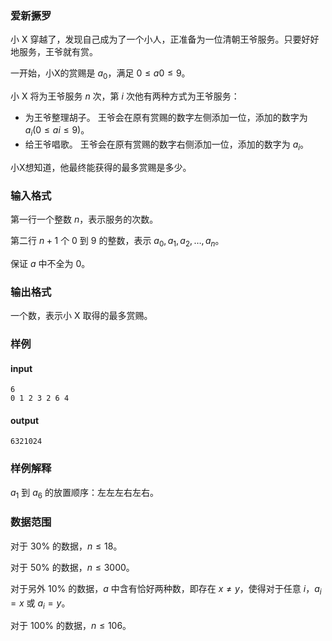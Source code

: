 ### 爱新撅罗

小 X 穿越了，发现自己成为了一个小人，正准备为一位清朝王爷服务。只要好好地服务，王爷就有赏。

一开始，小X的赏赐是 $a_0$，满足 $0 \leq a0 \leq 9$。

小 X 将为王爷服务 $n$ 次，第 $i$ 次他有两种方式为王爷服务：

- 为王爷整理胡子。
  王爷会在原有赏赐的数字左侧添加一位，添加的数字为 $a_i (0 \leq ai \leq 9)$。
- 给王爷唱歌。
  王爷会在原有赏赐的数字右侧添加一位，添加的数字为 $a_i$。

小X想知道，他最终能获得的最多赏赐是多少。

### 输入格式

第一行一个整数 $n$，表示服务的次数。

第二行 $n + 1$ 个 0 到 9 的整数，表示 $a_0, a_1, a_2, \ldots, a_n$。

保证 $a$ 中不全为 0。

### 输出格式

一个数，表示小 X 取得的最多赏赐。

### 样例

#### input

```
6
0 1 2 3 2 6 4
```

#### output

```
6321024
```

### 样例解释

$a_1$ 到 $a_6$ 的放置顺序：左左左右左右。

### 数据范围

对于 30% 的数据，$n \leq 18$。

对于 50% 的数据，$n \leq 3000$。

对于另外 10% 的数据，$a$ 中含有恰好两种数，即存在 $x \neq y$，使得对于任意 $i$，$a_i = x$ 或 $a_i = y$。

对于 100% 的数据，$n \leq 106$。
